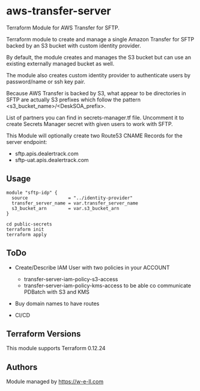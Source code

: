 # aws-transfer-server

Terraform Module for AWS Transfer for SFTP.  

Terraform module to create and manage a single Amazon Transfer for SFTP backed by an S3 bucket with custom identity provider.

By default, the module creates and manages the S3 bucket but can use an existing externally managed bucket as well.

The module also creates custom identity provider to authenticate users by password/name or ssh key pair. 

Because AWS Transfer is backed by S3, what appear to be directories in SFTP are actually S3 prefixes which follow the pattern <s3_bucket_name>/<DeskSOA_prefix><username>.

List of partners you can find in secrets-manager.tf file. Uncomment it to create Secrets Manager secret with given users to work with SFTP.

This Module will optionally create two Route53 CNAME Records for the server endpoint:

- sftp.apis.dealertrack.com
- sftp-uat.apis.dealertrack.com


## Usage
```hcl-terraform
module "sftp-idp" {
  source               = "../identity-provider"
  transfer_server_name = var.transfer_server_name
  s3_bucket_arn        = var.s3_bucket_arn
}

cd public-secrets
terraform init
terraform apply
```


## ToDo
- Create/Describe IAM User with two policies in your ACCOUNT
  - transfer-server-iam-policy-s3-access
  - transfer-server-iam-policy-kms-access
  to be able co communicate PDBatch with S3 and KMS
  
- Buy domain names to have routes
- CI/CD

## Terraform Versions
This module supports Terraform 0.12.24

## Authors
Module managed by 
https://w-e-ll.com
